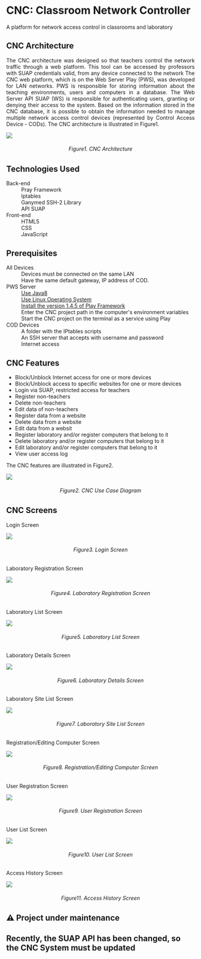 <h1> CNC: Classroom Network Controller </h1> 
<p> A platform for network access control in classrooms and laboratory </p>
  
<h2> CNC Architecture </h2> 
<p  align="justify"> The CNC architecture was designed so that teachers control the network traffic through a web platform.
This tool can be accessed by professors with SUAP credentials valid, from any device connected to the network
The CNC web platform, which is on the Web Server Play (PWS), was developed for LAN networks.
PWS is responsible for storing information about the teaching environments, users and computers in a database.
The Web Server API SUAP (WS) is responsible for authenticating users, granting or denying their access to the system.
Based on the information stored in the CNC database, it is possible to obtain the information needed to manage multiple network access control devices
(represented by Control Access Device - CODs). The CNC architecture is illustrated in Figure1. </p>
<img src="./cnc_images/cnc_architecture.jpg" />
<h6 align="center"> Figure1. CNC Architecture </h6>
  
<h2> Technologies Used </h2> 
<dl>
  <dt> Back-end </dt>
    <dd> Pray Framework </dd>
    <dd> Iptables </dd>
    <dd> Ganymed SSH-2 Library </dd>
    <dd> API SUAP </dd>
  <dt> Front-end </dt>
  <dd> HTML5 </dd>
  <dd> CSS </dd>
  <dd> JavaScript </dd>
</dl>

<h2> Prerequisites </h2> 
<dl>
  <dt> All Devices </dt>
  <dd> Devices must be connected on the same LAN </dd>
  <dd> Have the same default gateway, IP address of COD. </dd>
  <dt> PWS Server </dt>
  <dd><a href="https://www.java.com/pt-BR/download"> Use Java8 </a></dd>
  <dd><a href="https://www.linux.org/pages/download/"> Use Linux Operating System </a></dd>
  <dd><a href="https://www.playframework.com/documentation/1.4.x/releases/releases"> Install the version 1.4.5 of Play Framework </a></dd>
  <dd> Enter the CNC project path in the computer's environment variables </dd>
  <dd> Start the CNC project on the terminal as a service using Play </dd>
  <dt> COD Devices </dt>
  <dd> A folder with the IPtables scripts </dd>
  <dd> An SSH server that accepts with username and password </dd>
  <dd> Internet access </dd>
</dl>

<h2> CNC Features </h2>
<ul>
  <li> Block/Unblock Internet access for one or more devices </li>
  <li> Block/Unblock access to specific websites for one or more devices </li>
  <li> Login via SUAP, restricted access for teachers </li>
  <li> Register non-teachers </li>
  <li> Delete non-teachers </li>
  <li> Edit data of non-teachers </li>
  <li> Register data from a website </li>
  <li> Delete data from a website </li>
  <li> Edit data from a websit</li>
  <li> Register laboratory and/or register computers that belong to it </li>
  <li> Delete laboratory and/or register computers that belong to it </li>
  <li> Edit laboratory and/or register computers that belong to it </li>
  <li> View user access log </li>
</ul>
<p> The CNC features are illustrated in Figure2. </p>
<img src="./cnc_images/cnc_use_case_diagram.png" />
<h6 align="center"> Figure2. CNC Use Case Diagram </h6>

<h2> CNC Screens </h2>
<p> Login Screen </p>
<img src="./cnc_images/cnc_screens/login.png" />
<h6 align="center"> Figure3. Login Screen </h6>

<p> Laboratory Registration Screen </p>
<img src="./cnc_images/cnc_screens/laboratory_registration.png" />
<h6 align="center"> Figure4. Laboratory Registration Screen </h6>

<p> Laboratory List Screen </p>
<img src="./cnc_images/cnc_screens/laboratory_list.png" />
<h6 align="center"> Figure5. Laboratory List Screen </h6>

<p> Laboratory Details Screen </p>
<img src="./cnc_images/cnc_screens/laboratory_details.png" />
<h6 align="center"> Figure6. Laboratory Details Screen </h6>

<p> Laboratory Site List Screen </p>
<img src="./cnc_images/cnc_screens/laboratory_site_list.png" />
<h6 align="center"> Figure7. Laboratory Site List Screen </h6>

<p> Registration/Editing Computer Screen </p>
<img src="./cnc_images/cnc_screens/registration_editing_computer.png" />
<h6 align="center"> Figure8. Registration/Editing Computer Screen </h6>

<p> User Registration Screen </p>
<img src="./cnc_images/cnc_screens/user_registration.png" />
<h6 align="center"> Figure9. User Registration Screen </h6>

<p> User List Screen </p>
<img src="./cnc_images/cnc_screens/user_list.png" />
<h6 align="center"> Figure10. User List Screen </h6>

<p> Access History Screen </p>
<img src="./cnc_images/cnc_screens/access_history.png" />
<h6 align="center"> Figure11. Access History Screen </h6>

<h2> ⚠️ Project under maintenance <h2/>
<p> Recently, the SUAP API has been changed, so the CNC System must be updated </p>
